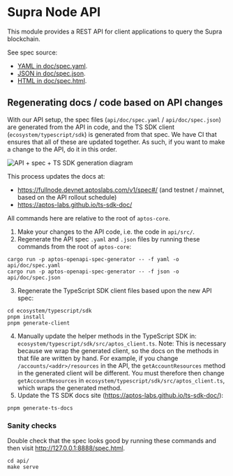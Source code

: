 # Supra Node API

This module provides a REST API for client applications to query the Supra blockchain.

See spec source:
- [YAML in doc/spec.yaml](doc/spec.yaml).
- [JSON in doc/spec.json](doc/spec.json).
- [HTML in doc/spec.html](doc/spec.html).

## Regenerating docs / code based on API changes
With our API setup, the spec files (`api/doc/spec.yaml` / `api/doc/spec.json`) are generated from the API in code, and the TS SDK client (`ecosystem/typescript/sdk`) is generated from that spec. We have CI that ensures that all of these are updated together. As such, if you want to make a change to the API, do it in this order.

![API + spec + TS SDK generation diagram](doc/api_spec_ts_sdk_diagram.png)

This process updates the docs at:
- https://fullnode.devnet.aptoslabs.com/v1/spec#/ (and testnet / mainnet, based on the API rollout schedule)
- https://aptos-labs.github.io/ts-sdk-doc/

All commands here are relative to the root of `aptos-core`.

1. Make your changes to the API code, i.e. the code in `api/src/`.
2. Regenerate the API spec `.yaml` and `.json` files by running these commands from the root of `aptos-core`:
```
cargo run -p aptos-openapi-spec-generator -- -f yaml -o api/doc/spec.yaml
cargo run -p aptos-openapi-spec-generator -- -f json -o api/doc/spec.json
```
3. Regenerate the TypeScript SDK client files based upon the new API spec:
```
cd ecosystem/typescript/sdk
pnpm install
pnpm generate-client
```
4. Manually update the helper methods in the TypeScript SDK in: `ecosystem/typescript/sdk/src/aptos_client.ts`. Note: This is necessary because we wrap the generated client, so the docs on the methods in that file are written by hand. For example, if you change `/accounts/<addr>/resources` in the API, the `getAccountResources` method in the generated client will be different. You must therefore then change `getAccountResources` in `ecosystem/typescript/sdk/src/aptos_client.ts`, which wraps the generated method.
5. Update the TS SDK docs site (https://aptos-labs.github.io/ts-sdk-doc/):
```
pnpm generate-ts-docs
```

### Sanity checks
Double check that the spec looks good by running these commands and then visit http://127.0.0.1:8888/spec.html.
```
cd api/
make serve
```

